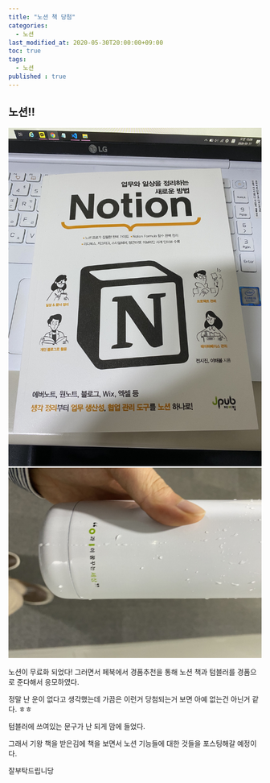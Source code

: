 ```yaml
---
title: "노션 책 당첨"
categories: 
  - 노션
last_modified_at: 2020-05-30T20:00:00+09:00
toc: true
tags: 
  - 노션
published : true
---
```


## 노션!!

![노션!](/assets/images/노션/노션_책.png)
![텀플러](/assets/images/노션/텀블러.png)

노션이 무료화 되었다! 그러면서 페북에서 경품추천을 통해 노션 책과 텀블러를 경품으로 준다해서 응모하였다. 

정말 난 운이 없다고 생각했는데 가끔은 이런거 당첨되는거 보면 아예 없는건 아닌거 같다. ㅎㅎ

텀블러에 쓰여있는 문구가 난 되게 맘에 들었다. 

그래서 기왕 책을 받은김에 책을 보면서 노션 기능들에 대한 것들을 포스팅해갈 예정이다.  

잘부탁드립니당 